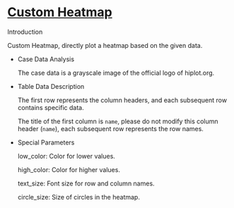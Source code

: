 # [Custom Heatmap](/basic/custom-heat-map)

Introduction

Custom Heatmap, directly plot a heatmap based on the given data.

- Case Data Analysis

  The case data is a grayscale image of the official logo of hiplot.org.

- Table Data Description

  The first row represents the column headers, and each subsequent row contains specific data.

  The title of the first column is `name`, please do not modify this column header (`name`), each subsequent row represents the row names.

- Special Parameters

  low_color: Color for lower values.

  high_color: Color for higher values.

  text_size: Font size for row and column names.

  circle_size: Size of circles in the heatmap.
